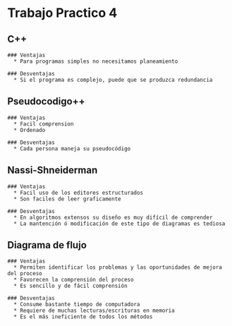 # **Trabajo Practico 4**

## **C++**
  
    ### Ventajas
      * Para programas simples no necesitamos planeamiento

    ### Desventajas
      * Si el programa es complejo, puede que se produzca redundancia

  ## **Pseudocodigo++**
  
    
    ### Ventajas
      * Facil comprension
      * Ordenado
    
    ### Desventajas
      * Cada persona maneja su pseudocódigo

  ## **Nassi-Shneiderman**
  
    
    ### Ventajas
      * Facil uso de los editores estructurados
      * Son faciles de leer graficamente
    
    ### Desventajas
      * En algoritmos extensos su diseño es muy difícil de comprender
      * La mantención ó modificación de este tipo de diagramas es tediosa
  ## **Diagrama de flujo**
  
    ### Ventajas
      * Permiten identificar los problemas y las oportunidades de mejora del proceso
      * Favorecen la comprensión del proceso
      * Es sencillo y de fácil comprensión 
    
    ### Desventajas
      * Consume bastante tiempo de computadora
      * Requiere de muchas lecturas/escrituras en memoria
      * Es el más ineficiente de todos los métodos

